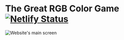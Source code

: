 # The Great RGB Color Game [![Netlify Status](https://api.netlify.com/api/v1/badges/da7ae983-8234-42bc-8562-302c036f26b4/deploy-status)](https://app.netlify.com/sites/peaceful-lamport-9f5311/deploys)

![Website's main screen](https://luisgrt.netlify.com/static/images/color-game.jpg "Website's main screen")
